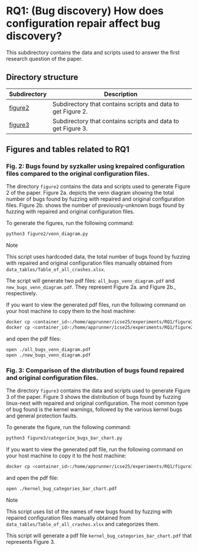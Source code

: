 # RQ1: (Bug discovery) How does configuration repair affect bug discovery?
This subdirectory contains the data and scripts used to answer the first research
question of the paper.

## Directory structure
|Subdirectory|Description|
|----|----|
|[figure2](figure2)|Subdirectory that contains scripts and data to get Figure 2.|
|[figure3](figure3)|Subdirectory that contains scripts and data to get Figure 3.|

## Figures and tables related to RQ1
### Fig. 2: Bugs found by syzkaller using krepaired configuration files compared to the original configuration files.
The directory `figure2` contains the data and scripts used to generate Figure 2
of the paper.
Figure 2a. depicts the venn diagram showing the total number of bugs found by
fuzzing with repaired and original configuration files.
Figure 2b. shows the number of previously-unknown bugs found by fuzzing with
repaired and original configuration files.

To generate the figures, run the following command:
```bash
python3 figure2/venn_diagram.py
```
> [!NOTE]
> This script uses hardcoded data, the total number of bugs found by fuzzing
with repaired and original configuration files manually obtained from `data_tables/Table_of_all_crashes.xlsx`.

The script will generate two pdf files: `all_bugs_venn_diagram.pdf` and `new_bugs_venn_diagram.pdf`.
They represent Figure 2a. and Figure 2b., respectively.

If you want to view the generated pdf files, run the following command on your
host machine to copy them to the host machine:
```bash
docker cp <container_id>:/home/apprunner/icse25/experiments/RQ1/figure2/all_bugs_venn_diagram.pdf ./all_bugs_venn_diagram.pdf
docker cp <container_id>:/home/apprunner/icse25/experiments/RQ1/figure2/new_bugs_venn_diagram.pdf ./new_bugs_venn_diagram.pdf
```
and open the pdf files:
```bash
open ./all_bugs_venn_diagram.pdf
open ./new_bugs_venn_diagram.pdf
```

### Fig. 3: Comparison of the distribution of bugs found repaired and original configuration files.
The directory `figure3` contains the data and scripts used to generate Figure 3
of the paper.
Figure 3 shows the distribution of bugs found by fuzzing linux-next with repaired and
original configuration.
The most common type of bug found is the kernel warnings, followed by the
various kernel bugs and general protection faults.

To generate the figure, run the following command:
```bash
python3 figure3/categorize_bugs_bar_chart.py
```

If you want to view the generated pdf file, run the following command on your
host machine to copy it to the host machine:
```bash
docker cp <container_id>:/home/apprunner/icse25/experiments/RQ1/figure3/kernel_bug_categories_bar_chart.pdf ./kernel_bug_categories_bar_chart.pdf
```
and open the pdf file:
```bash
open ./kernel_bug_categories_bar_chart.pdf
```

> [!NOTE]
> This script uses list of the names of new bugs found by fuzzing with repaired
configuration files manually obtained from `data_tables/Table_of_all_crashes.xlsx` and
categorizes them.

This script will generate a pdf file `kernel_bug_categories_bar_chart.pdf` that
represents Figure 3.

